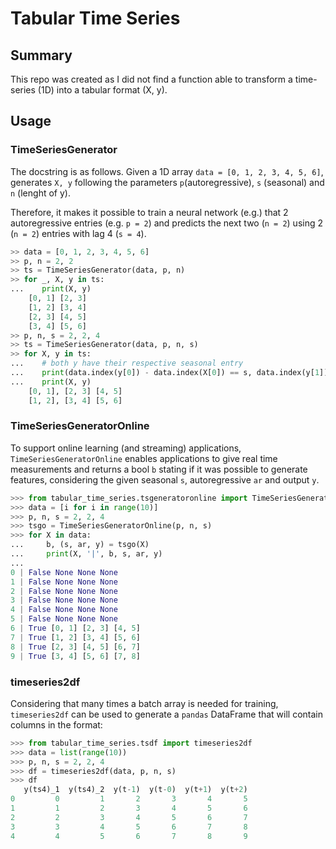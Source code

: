 # Tabular Time Series

## Summary

This repo was created as I did not find a function able to transform a time-series (1D) into a tabular format (X, y).

## Usage

### TimeSeriesGenerator

The docstring is as follows. Given a 1D array `data = [0, 1, 2, 3, 4, 5, 6]`, generates `X, y` following the parameters `p`(autoregressive), `s` (seasonal) and `n` (lenght of y).

Therefore, it makes it possible to train a neural network (e.g.) that 2 autoregressive entries (e.g. `p = 2`) and predicts the next two (`n = 2`) using 2 (`n = 2`) entries with lag 4 (`s = 4`).

```python
>> data = [0, 1, 2, 3, 4, 5, 6]
>> p, n = 2, 2
>> ts = TimeSeriesGenerator(data, p, n)
>> for _, X, y in ts:
...    print(X, y)
    [0, 1] [2, 3]
    [1, 2] [3, 4]
    [2, 3] [4, 5]
    [3, 4] [5, 6]
>> p, n, s = 2, 2, 4
>> ts = TimeSeriesGenerator(data, p, n, s)
>> for X, y in ts:
...    # both y have their respective seasonal entry
...    print(data.index(y[0]) - data.index(X[0]) == s, data.index(y[1]) - data.index(X[1]) == s)
...    print(X, y)
    [0, 1], [2, 3] [4, 5]
    [1, 2], [3, 4] [5, 6]
```

### TimeSeriesGeneratorOnline

To support online learning (and streaming) applications, `TimeSeriesGeneratorOnline` enables applications to give real time measurements and returns a bool `b` stating if it was possible to generate features, considering the given seasonal `s`, autoregressive `ar` and output `y`.

```python
>>> from tabular_time_series.tsgeneratoronline import TimeSeriesGeneratorOnline
>>> data = [i for i in range(10)]
>>> p, n, s = 2, 2, 4
>>> tsgo = TimeSeriesGeneratorOnline(p, n, s)
>>> for X in data:
...     b, (s, ar, y) = tsgo(X)
...     print(X, '|', b, s, ar, y)
...
0 | False None None None
1 | False None None None
2 | False None None None
3 | False None None None
4 | False None None None
5 | False None None None
6 | True [0, 1] [2, 3] [4, 5]
7 | True [1, 2] [3, 4] [5, 6]
8 | True [2, 3] [4, 5] [6, 7]
9 | True [3, 4] [5, 6] [7, 8]
```

### timeseries2df

Considering that many times a batch array is needed for training, `timeseries2df` can be used to generate a `pandas` DataFrame that will contain columns in the format:

```python
>>> from tabular_time_series.tsdf import timeseries2df
>>> data = list(range(10))
>>> p, n, s = 2, 2, 4
>>> df = timeseries2df(data, p, n, s)
>>> df
   y(ts4)_1  y(ts4)_2  y(t-1)  y(t-0)  y(t+1)  y(t+2)
0         0         1       2       3       4       5
1         1         2       3       4       5       6
2         2         3       4       5       6       7
3         3         4       5       6       7       8
4         4         5       6       7       8       9
```
